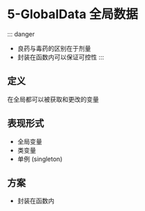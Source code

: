 <!--
 * @Author: your name
 * @Date: 2021-02-06 13:42:09
 * @LastEditTime: 2021-02-16 15:29:46
 * @LastEditors: Please set LastEditors
 * @Description: In User Settings Edit
 * @FilePath: /vuepress-starter/docs/PersonalStyle/Code/BadCodes/4-GlobalData.md
-->
# 5-GlobalData 全局数据
::: danger
+ 良药与毒药的区别在于剂量
+ 封装在函数内可以保证可控性
:::

## 定义
在全局都可以被获取和更改的变量

## 表现形式
+ 全局变量
+ 类变量
+ 单例 (singleton)

## 方案
+ 封装在函数内


